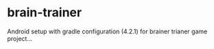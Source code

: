 # brain-trainer

Android setup with gradle configuration (4.2.1) for brainer trianer game project...